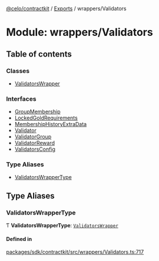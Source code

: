 [@celo/contractkit](../README.md) / [Exports](../modules.md) / wrappers/Validators

# Module: wrappers/Validators

## Table of contents

### Classes

- [ValidatorsWrapper](../classes/wrappers_Validators.ValidatorsWrapper.md)

### Interfaces

- [GroupMembership](../interfaces/wrappers_Validators.GroupMembership.md)
- [LockedGoldRequirements](../interfaces/wrappers_Validators.LockedGoldRequirements.md)
- [MembershipHistoryExtraData](../interfaces/wrappers_Validators.MembershipHistoryExtraData.md)
- [Validator](../interfaces/wrappers_Validators.Validator.md)
- [ValidatorGroup](../interfaces/wrappers_Validators.ValidatorGroup.md)
- [ValidatorReward](../interfaces/wrappers_Validators.ValidatorReward.md)
- [ValidatorsConfig](../interfaces/wrappers_Validators.ValidatorsConfig.md)

### Type Aliases

- [ValidatorsWrapperType](wrappers_Validators.md#validatorswrappertype)

## Type Aliases

### ValidatorsWrapperType

Ƭ **ValidatorsWrapperType**: [`ValidatorsWrapper`](../classes/wrappers_Validators.ValidatorsWrapper.md)

#### Defined in

[packages/sdk/contractkit/src/wrappers/Validators.ts:717](https://github.com/celo-org/developer-tooling/blob/master/packages/sdk/contractkit/src/wrappers/Validators.ts#L717)
